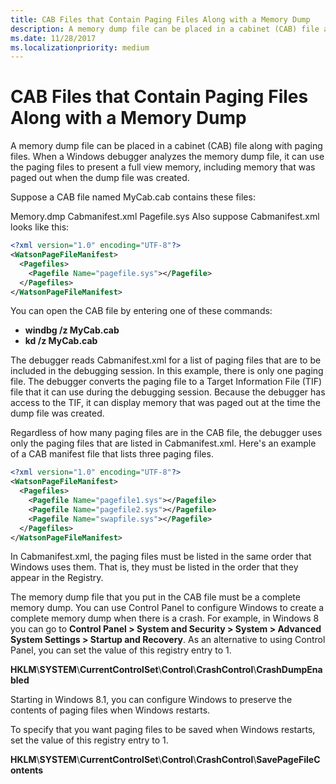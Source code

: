 ```yaml
---
title: CAB Files that Contain Paging Files Along with a Memory Dump
description: A memory dump file can be placed in a cabinet (CAB) file along with paging files.
ms.date: 11/28/2017
ms.localizationpriority: medium
---
```


# CAB Files that Contain Paging Files Along with a Memory Dump


A memory dump file can be placed in a cabinet (CAB) file along with paging files. When a Windows debugger analyzes the memory dump file, it can use the paging files to present a full view memory, including memory that was paged out when the dump file was created.

Suppose a CAB file named MyCab.cab contains these files:

Memory.dmp
Cabmanifest.xml
Pagefile.sys
Also suppose Cabmanifest.xml looks like this:

```XML
<?xml version="1.0" encoding="UTF-8"?>
<WatsonPageFileManifest>
  <Pagefiles>
    <Pagefile Name="pagefile.sys"></Pagefile>
  </Pagefiles>
</WatsonPageFileManifest>
```

You can open the CAB file by entering one of these commands:

-   **windbg /z MyCab.cab**
-   **kd /z MyCab.cab**

The debugger reads Cabmanifest.xml for a list of paging files that are to be included in the debugging session. In this example, there is only one paging file. The debugger converts the paging file to a Target Information File (TIF) file that it can use during the debugging session. Because the debugger has access to the TIF, it can display memory that was paged out at the time the dump file was created.

Regardless of how many paging files are in the CAB file, the debugger uses only the paging files that are listed in Cabmanifest.xml. Here's an example of a CAB manifest file that lists three paging files.

```XML
<?xml version="1.0" encoding="UTF-8"?>
<WatsonPageFileManifest>
  <Pagefiles>
    <Pagefile Name="pagefile1.sys"></Pagefile>
    <Pagefile Name="pagefile2.sys"></Pagefile>
    <Pagefile Name="swapfile.sys"></Pagefile>
  </Pagefiles>
</WatsonPageFileManifest>
```

In Cabmanifest.xml, the paging files must be listed in the same order that Windows uses them. That is, they must be listed in the order that they appear in the Registry.

The memory dump file that you put in the CAB file must be a complete memory dump. You can use Control Panel to configure Windows to create a complete memory dump when there is a crash. For example, in Windows 8 you can go to **Control Panel &gt; System and Security &gt; System &gt; Advanced System Settings &gt; Startup and Recovery**. As an alternative to using Control Panel, you can set the value of this registry entry to 1.

**HKLM**\\**SYSTEM**\\**CurrentControlSet**\\**Control**\\**CrashControl**\\**CrashDumpEnabled**

Starting in Windows 8.1, you can configure Windows to preserve the contents of paging files when Windows restarts.

To specify that you want paging files to be saved when Windows restarts, set the value of this registry entry to 1.

**HKLM**\\**SYSTEM**\\**CurrentControlSet**\\**Control**\\**CrashControl**\\**SavePageFileContents**

 

 





